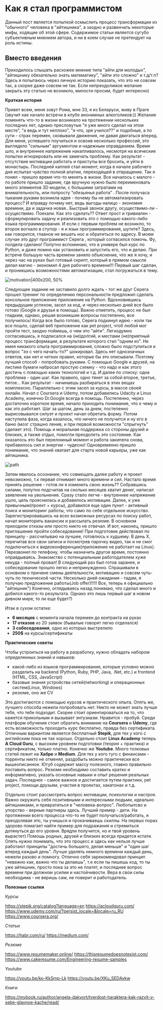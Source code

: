 # Как я стал программистом

Данный пост является попыткой осмыслить процесс трансформации из "обычного" человека в "айтишника", а заодно и развенчать некоторые мифы, ходящие об этой сфере.
Содержимое статьи является сугубо субъективным мнением автора, и ни в коем случае не претендует на роль истины.

## Вместо введения

Приходилось слышать расхожее мнение типа "айти для молодых", "айтишнику обязательно знать математику", "айти это сложно" и т.д/т.п?
Здесь я попытаюсь через личную историю показать, что это не совсем так, а скорее даже совсем не так.
Если непреодолимое желание закрыть эту статью не возникло, милости просим, будет интересно)

**Краткая история**

Привет всем, меня зовут Рома, мне 33, я из Беларуси, живу в Праге (звучит как начало встречи в клубе анонимных алкоголиков:))
Желание поменять что-то в жизни возникало на протяжении нескольких последних лет, однако пресловутые "я уже много сделал на этом месте", "а ведь и тут неплохо", "я что, зря учился??" и подобные, а по сути - страх перемен, сковывали движения, не давая двигаться вперед. Для меня, успевшего поучиться и освоив несколько профессий, это выглядело "сильным" аргументом и надежным оправданием. Время шло, и внутреннее напряжение накапливалось, несмотря на всяческие попытки игнорировать или не замечать проблему. Как результат - отсутствие мотивации работать и приступы все бросить, и уйти в монастырь. Последней каплей стал момент, когда в начале рабочего дня испытал чувство полной апатии, переходящей в отвращение. Так я понял - пришло время что-то менять в жизни.
Все началось с малого - по работе пришло задание, где вручную нужно было переименовать много элементов 3D модели, с большими затратами на внимательность, или попросту “обезьянья работа” . После получаса тыкания руками возникла идея - почему бы не автоматизировать процесс? И вправду почему нет, ведь выгоды налицо - экономия времени, да и задачка новая.. Быстрый звонок другу, осуществимо-ли - осуществимо. Поехали. Как это сделать?? Ответ прост и тривиален - сформулировать задачу и реализовать это с помощью какого-либо языка программирования. И если с первым проблем не возникло, то второе вогнало в ступор - я и язык программирования, шутите? Здесь, как говорится, главное не вешать нос и обратиться по адресу. В моем случае это друг программист Серега , который согласился помочь. Фу, полдела сделано! Попутно вспоминаю, что в универе был курс по Python, и даже помню как установить и запустить его, что и делаю. При встрече большую часть времени заняло объяснение, что же я хочу, и через час на руках был готовый скрипт, который в прямом смысле делал магию - экономил 4 дня рабочего времени!!! Первый шаг сделан, и проникшись возможностями автоматизации, стал погружаться в тему.

![motivation|400x200, 50%](img/img1.jpg)

Следующее задание не заставило долго ждать - тот же друг Серега прошел тренинг по определению персональности предложил сделать консольное приложение приложение на Python. Вдохновившись предыдущим успехом, засел за код, и через несколько дней все было готово (Google и друзья в помощь). Важно отметить, процесс не был гладким, однако, решая возникшие вопросы постепенно, все получилось!
Когда все было готово, Серега подкинул идею - коли так все пошло, сделай веб приложение как pet project, чтоб любой мог пройти тест, заодно поймешь, о чем это "айти". Легкодумно согласившись, я подписался на (не)долгий, и местами (не)приятный процесс трансформации, в результате которого стал "одним из".
Не имея никакого опыта программирования, сложно было подступиться и вопрос "ээ с чего начать-то?" шокировал. Здесь нет однозначных ответов, как нет и четких правил, которые бы это описывали. Поэтому лучший способ - попробовать руками. С помощью Google и друзей, на листике бумаги набросал простую схемку - что надо и как этого достичь с помощью каких технологий и т.д. И далее по списку: одна проблема - один шаг. Как правило, одно тянет за собой второе, третье, пятое... Как результат - начинаешь разбираться в этих вещах комплексно.
Параллельно с этим засел за курсы, в массе своей онлайн. Начал с Coursera и Udemy, потом добавились Udacity и Linux Academy, конечно Dr.Google всегда в помощь. Постепенно, через достаточно короткое время, начало приходить понимание, что к чему и как это работает. Шаг за шагом, день за днем, постепенно вырисовывался силуэт и проект начал обретать форму. Потом наступила фаза, когда казалось, что ничего не получится и ну его в баню (мозг страшно ленив, и при первой возможности "спрыгнуть" сделает это). Помощь и моральная поддержка со стороны друзей и близких, а также отдых, помогли преодолеть это состояние. Как оказалось это был переломный момент и работа закипела снова, прибавилось сил и энергии - чудесно! Одновременно пришло понимание, что знаний хватает для старта новой карьеры, уже как айтишника.

![path](img/img2.jpg)

Затем явилось осознание, что совмещать далее работу и проект невозможно, т.к первая отнимает много времени и сил. Настало время принять решение - готов ли я изменить свою жизнь?? Собравшись силами, попутно подсчитав на сколько месяцев хватит денег, написал заявление на увольнение. Сразу стало легче - внутреннее напряжение ушло, цель прояснилась и добавилось мотивации. Далее, к уже привычным(проект + курсы), добавился еще один пункт - активный поиск и мониторинг работы, что само по себе отдельное искусство.
Зарегистрировавшись на всех возможных ресурсах по поиску работ, начал мониторить вакансии и рассылать резюме. В основном приходили отказы или просто никто не отвечал. И вот, наконец, пришло приглашение пройти собеседование! При подготовке действовал по принципу - рассчитываю на лучшее, готовлюсь к худшему. В день Х, перечитав все свои записи и посмотрев парочку видео, так и не смог подключиться к видеоконференции(приложение не работает на Linux). Перезвонил по телефону, чтобы назначить другое время, постоянно оправдываясь. Знакомство с потенциальным работодателем хуже некуда - полный провал! В следующий раз был готов заранее, и собеседование прошло легко и непринужденно. Спрашивали в основном о причине смены деятельности, мотивацию и совсем чуть-чуть по технической части. Несколько дней ожидания - тадам, я получаю предложение работы(Job offer)!!!!! Все, теперь я официально "айтишник")
Конечно, оглядываясь назад понимаю, что сделал много и добился какого-то результата. Однако это лишь первый шаг в новом дивном мире, то ли еще будет?)

Итак в сухом остатке:
- **6 месяцев** с момента начала перемен до контракта на руках
- **17 отказов** из 20 заявок (бывалые говорят легко отделался)
- **3 собеседования**, одно из которых выстрелило
- **250$** на курсы/сертификаты 

**Практические советы**

Чтобы устроиться на работу в разработку, нужно обладать набором определенных знаний и навыков:
- какой-либо из языков программирования, которые условно можно разделить на backend (Python, Ruby, PHP, Java, .Net, etc.) и frontend (HTML, CSS, JavaScript)
- базовые знания устройства сетей(networking) и операционных систем(Linux, Windows)
- резюме, оно же CV

Это достигаются с помощью курсов и практического опыта. Опять же, лучшего способа нежели попробовать нет. Никто не может знать лучше тебя, что тебе подходит. Скорее стоит ориентироваться на то, что кажется прикольным и вызывает энтузиазм. Нравится - пробуй.
Среди платформ обучения стоит обратить внимание на **Coursera** и **Udemy**, где есть возможность проходить курс бесплатно, правда без сертификата. Отличным вариантом является бесплатный **Stepik**, для тех у кого с английским пока не так хорошо. Отдельно стоит **Linux Academy** теперь **A Cloud Guru**, с высоким уровнем подготовки (теория + практика) и сертификатом, только платно. Конечно же **Youtube**. Много толковых статей лежит на **Хабре** и **Medium**.
Для тех у кого туго с финансами - торренты никто не отменял, раздобыть можно практически все вышеописанное. Ютуб содержит массу полезного, главно правильно поставить вопрос.
Резюме необходимо составить кратко и информативно, указать основные навыки и опыт решения реальных задач. Последнее - самое важное и достигается путем практики, pet project, помощи друзьям, участия в проектах, хакатонах и т.д.

Отдельно стоит рассмотреть вопрос мотивации, психологии и настроя.
Важно окружить себя позитивными и интересными людьми, идеально айтишниками, и превратиться в "человека-вопрос". Любопытсво и упорство - верные партнеры здесь. Лучший пример - дети. На протяжении всего процесса что-то не будет получаться/работать, и преодолевая это, ты учишься и прокачиваешь скиллы. На первых порах здорово помагает найти пример для подражания и стремиться дотянуться до его уровня. Врядли получится, но и твой уровень вырастет)
Помощь родных, друзей и близких всегда придется кстати.
Опять нужно понимать, что это процесс и здесь как нельзя лучше работают принципы "достичь большего, делая меньше" и "один шаг вперед каждый день". Лучше уделять немного времени каждый день, нежели разово и помногу.
Отлично себя зарекомендовал принцип "неважно как, важно что ты делаешь", т.е если ты пишешь код, то ты уже айтишник, просто пока за это не платят, и последнее вопрос времени при должном усилии и настойчивости. Вера в свои силы необходима - не веришь сам, не поверит и работодатель.

**Полезные ссылки**

*Курсы*

https://stepik.org/catalog?language=en
https://acloudguru.com/
https://www.udemy.com/ru/?persist_locale=&locale=ru_RU
https://www.coursera.org/

*Статьи*

https://habr.com/ru/
https://medium.com/

*Резюме*

https://www.resumemaker.online/
https://thisresumedoesnotexist.com/ 
https://www.cakeresume.com/Engineering-resume-samples

*Youtube*

https://youtu.be/ko-KkSmp-Lk
https://youtu.be/XKu_SEDAykw

*Книги*

https://mybook.ru/author/angela-dakvort/tverdost-haraktera-kak-razvit-v-sebe-glavnoe-kache/read/